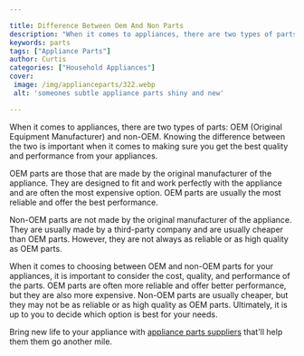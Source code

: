 ```yaml
---

title: Difference Between Oem And Non Parts
description: "When it comes to appliances, there are two types of parts: OEM (Original Equipment Manufacturer) and non-OEM. Knowing the differen...see more"
keywords: parts
tags: ["Appliance Parts"]
author: Curtis
categories: ["Household Appliances"]
cover: 
 image: /img/applianceparts/322.webp
 alt: 'someones subtle appliance parts shiny and new'

---
```


When it comes to appliances, there are two types of parts: OEM (Original Equipment Manufacturer) and non-OEM. Knowing the difference between the two is important when it comes to making sure you get the best quality and performance from your appliances.

OEM parts are those that are made by the original manufacturer of the appliance. They are designed to fit and work perfectly with the appliance and are often the most expensive option. OEM parts are usually the most reliable and offer the best performance.

Non-OEM parts are not made by the original manufacturer of the appliance. They are usually made by a third-party company and are usually cheaper than OEM parts. However, they are not always as reliable or as high quality as OEM parts.

When it comes to choosing between OEM and non-OEM parts for your appliances, it is important to consider the cost, quality, and performance of the parts. OEM parts are often more reliable and offer better performance, but they are also more expensive. Non-OEM parts are usually cheaper, but they may not be as reliable or as high quality as OEM parts. Ultimately, it is up to you to decide which option is best for your needs.

Bring new life to your appliance with <a href="/pages/appliance-parts-suppliers/">appliance parts suppliers</a> that'll help them them go another mile.
